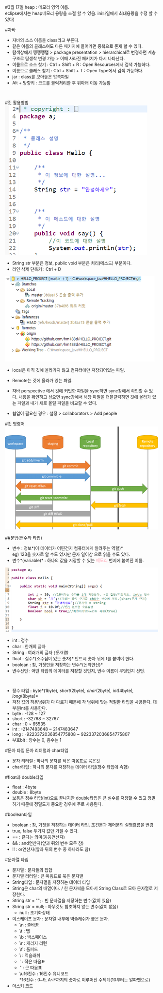 #3월 17일
heap : 메모리 영역 이름.
<br>eclipse에서는 heap메모리 용량을 조절 할 수 있음. ini파일에서 최대용량을 수정 할 수 있다)

#자바

- 자바의 소스 이름을 class라고 부른다.
- 같은 이름의 클래스여도 다른 패키지에 들어가면 중복으로 존재 할 수 있다.
- 탐색창에서 땡땡땡탭 > package presentation > hierarchical로 변경하면 계층구조로 탐생착 변경 가능 > 이때 사라진 패키지가 다시 나타난다.
- 이름으로 소스 찾기 : Ctrl + Shift + R : Open Resources에서 검색 가능하다.
- 이름으로 클래스 찾기 : Ctrl + Shift + T : Open Type에서 검색 가능하다.
- jar : class를 모아놓은 압축파일
- Alt + 방향키 : 코드를 블럭처리한 후 위아래 이동 가능함

<br>

#깃 활용방법
<img src=1.png>

- String str 부분은 정보, public void 부분은 처리(메소드) 부분이다.
- 라인 삭제 단축키 : Ctrl + D 

<img src=2.png>

- local은 아직 깃에 올라가지 않고 컴퓨터에만 저장되어있는 파일.
- Remote는 깃에 올라가 있는 파일.
- 자바 perspective 에서 깃에 커밋한 파일을 sync하면 sync창에서 확인할 수 있다. 내용을 확인하고 싶으면 sync창에서 해당 파일을 더블클릭하면 깃에 올라가 있는 파일과 내가 새로 올릴 파일을 비교할 수 있다.

- 협업이 필요한 경우 : 설정 > collaborators > Add people


#깃 명령어
<img src=3.png>


##문법(변수와 타입)
- 변수 : 정보*(이 데이터가 어떤건지 컴퓨터에게 알려주는 역할)*
<br>eg) 123을 숫자로 알 수도 있지만 문자 일이삼 으로 읽을 수도 있다.
- 변수*(variable)* : 하나의 값을 저장할 수 있는 <font color=pink>**메모리**</font> 번지에 붙여진 이름. 

<img src=4.png>

- int : 정수
- char : 한개의 글자
- String : 여러개의 글자 *(문자열)*
- float : 실수*(소수점이 있는 숫자)* 반드시 숫자 뒤에 f를 붙여야 한다.
- boolean : 참, 거짓만을 저장하는 변수*(논리연산)*
- 변수선언 : 어떤 타입의 데이터를 저장할 것인지, 변수 이름이 무엇인지 선언.

<br>

- 정수 타입 : byte*(1byte)*, short*(2byte)*, char*(2byte)*, int*(4byte)*, long*(8byte)*
- 저장 값의 허용범위가 다 다르기 때문에 각 범위에 맞는 적절한 타입을 사용한다. 대부분int를 사용한다.
- byte : -128 ~ 127
- short : -32768 ~ 32767
- char : 0 ~ 65535
- int : -2147483648 ~ 2147483647
- long : -9223372036854775808 ~ 9223372036854775807
- 부호bit : 양수는 0, 음수는 1

#문자 타입
문자 리터럴과 char타입
- 문자 리터럴 : 하나의 문자를 작은 따옴표로 묶은것
- char타입 : 하나의 문자를 저장하는 데이터 타입(정수 타입에 속함)

#float과 double타입
- float : 4byte 
- double : 8byte
- 보통은 정수 타입(int)으로 끝나지만 double타입은 큰 실수를 저장할 수 있고 정밀하기 때문에 정밀도가 중요한 경우에 주로 사용된다.

#boolean타입
- boolean : 참, 거짓을 저장하는 데이터 타입. 조건문과 제어문의 실행흐름을 변경
- true, false 두가지 값만 가질 수 있다.
- == : 같다는 의미(동등연산자)
- && : and연산자(앞과 뒤의 변수 모두 참)
- !! : or연산자(앞과 뒤의 변수 중 하나라도 참)

#문자열 타입
- 문자열 : 문자들의 집합
- 문자열 리터럴 : 큰 따옴표로 묶은 문자열
- String타입 : 문자열을 저장하는 데이터 타입
- String은 char의 배열이다. / 한 문자씩을 모아서 String Class로 모아 문자열로 저장한다.
- String str = ""; : 빈 문자열을 저장하는 변수(값이 있음)
- String str = null; : 아무것도 참조하지 않는 변수(값이 없음)
    * null : 초기화상태
- 이스케이프 문자 : 문자열 내부에 역슬래쉬가 붙은 문자.
    * \n : 줄바꿈
    * \t : 탭
    * \b : 백스페이스
    * \r : 캐리지 리턴
    * \f : 폼피드
    * \\ : 역슬래쉬
    * \' : 작은 따옴표
    * \" : 큰 따옴표
    * \u16진수 : 16진수 유니코드
<BR>*16진수 : 0~9, A~F까지의 숫자로 이루어진 수체계(10부터는 알파벳으로)
 - 아스키 코드

